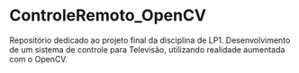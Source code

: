 # ControleRemoto_OpenCV
Repositório dedicado ao projeto final da disciplina de LP1. Desenvolvimento de um sistema de controle para Televisão, utilizando realidade aumentada com o OpenCV.
